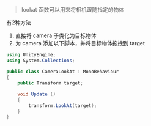 > lookat 函数可以用来将相机跟随指定的物体

有2种方法
1. 直接将 camera 子类化为目标物体
2. 为 camera 添加以下脚本，并将目标物体拖拽到 target 
```C#
using UnityEngine;
using System.Collections;

public class CameraLookAt : MonoBehaviour
{
    public Transform target;
    
    void Update ()
    {
        transform.LookAt(target);
    }
}
```